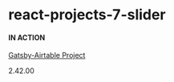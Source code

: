 # react-projects-7-slider

#### IN ACTION

[Gatsby-Airtable Project](https://gatsby-airtable-design-project.netlify.app/)

2.42.00

